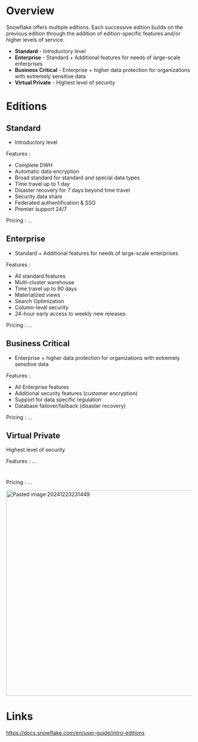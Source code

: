 # Overview 

Snowflake offers multiple editions. Each successive edition builds on the previous edition through the addition of edition-specific features and/or higher levels of service. 
  
* **Standard** - Introductory level
* **Enterprise** - Standard +  Additional features for needs of large-scale enterprises
* **Business Critical**  -  Enterprise + higher data protection for organizations with extremely sensitive data 
* **Virtual Private**  -  Highest level of security

# Editions 

## Standard 

* Introductory level

Features : 

- Complete DWH 
- Automatic data encryption 
- Broad standard for standard and special data types 
- Time travel up to 1 day 
- Disaster recovery for 7 days  beyond time travel 
- Security data share 
- Federated authentification & SSO 
- Premier support 24/7 


Pricing : ... 

## Enterprise 

*  Standard +  Additional features for needs of large-scale enterprises
  
Features :

- All standard features 
- Multi-cluster warehouse 
- Time travel up to 90 days 
- Materialized views 
- Search Optimization 
- Column-level security 
- 24-hour early access to weekly new releases
  
Pricing : 
... 

## Business Critical 
* Enterprise + higher data protection for organizations with extremely sensitive data 

Features : 
- All Enterprise features 
- Additional security features (customer encryption)
- Support for data specific regulation
- Database failover/failback (disaster recovery)

Pricing : 
... 
## Virtual Private 
Highest level of security 

Features : 
...

# 
Pricing : 
... 

<img width="557" alt="Pasted image 20241223231449" src="https://github.com/user-attachments/assets/e2c98002-54cb-4e0b-87d9-5dc046f64bfd" />

# Links 
https://docs.snowflake.com/en/user-guide/intro-editions
